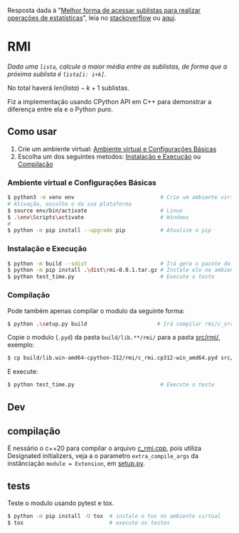 Resposta dada à "[Melhor forma de acessar sublistas para realizar operações de estatísticas](https://pt.stackoverflow.com/q/594576/196624)", leia no [stackoverflow](https://pt.stackoverflow.com/a/594640/196624) ou [aqui](answer.md).

# RMI

_Dada uma `lista`, calcule a maior média entre as sublistas, de forma que a próxima sublista é `lista[i: i+k]`._ 

No total haverá $len(lista)-k+1$ sublistas.

Fiz a implementação usando CPython API em C++ para demonstrar a diferença entre ela e o Python puro.

## Como usar

1. Crie um ambiente virtual: <a href="#ambiente-virtual-e-configurações-básicas">Ambiente virtual e Configurações Básicas</a>
2. Escolha um dos seguintes metodos: <a href="#instalação-e-execução">Instalação e Execução</a> ou <a href="#compilação">Compilação</a>

### Ambiente virtual e Configurações Básicas
``` bash
$ python3 -m venv env                           # Crie um ambiente virtual
# Ativação, escolha o da sua plataforma
$ source env/bin/activate                       # Linux
$ .\env\Scripts\activate                        # Windows
#
$ python -m pip install --upgrade pip           # Atualize o pip
```

### Instalação e Execução
```bash
$ python -m build --sdist                       # Irá gera o pacote do codigo cpython na pasta `dist`
$ python -m pip install .\dist\rmi-0.0.1.tar.gz # Instale ele no ambiente virtual
$ python test_time.py                           # Execute o teste
```

### Compilação
Pode também apenas compilar o modulo da seguinte forma:
```bash
$ python .\setup.py build                      # Irá compilar rmi/c_src/c_rmi.cpp na pasta `build/lib.**`
```

Copie o modulo (`.pyd`) da pasta `build/lib.**/rmi/`  para a pasta [src/rmi/](src/rmi/), exemplo:
```bash
$ cp build/lib.win-amd64-cpython-312/rmi/c_rmi.cp312-win_amd64.pyd src/rmi/
```

E execute:

```bash
$ python test_time.py                           # Execute o teste
```

## Dev

## compilação

É nessário o c++20 para compilar o arquivo [c_rmi.cpp](c_src/c_rmi.cpp), pois utiliza Designated initializers, veja a o parametro `extra_compile_args` da instânciação `module = Extension`, em [setup.py](setup.py).

## tests

Teste o modulo usando pytest e tox.
```bash
$ python -m pip install -U tox  # instale o tox no ambiente virtual
$ tox                           # execute os testes
```